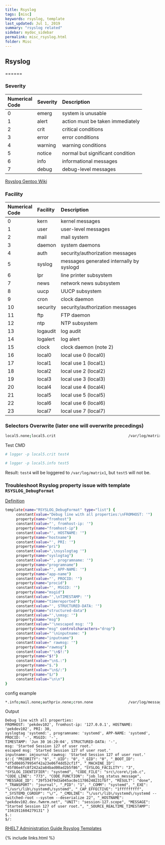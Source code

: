 ```yaml
---
title: Rsyslog
tags: [misc]
keywords: rsyslog, template
last_updated: Jul 1, 2019
summary: "rsyslog related"
sidebar: mydoc_sidebar
permalink: misc_rsyslog.html
folder: Misc
---
```


## Rsyslog
======

### Severity

Numerical<br>Code|Severity|Description
:------|:------|:------
0|emerg|system is unusable
1|alert|action must be taken immediately
2|crit|critical conditions
3|error|error conditions
4|warning|warning conditions
5|notice|normal but significant condition
6|info|informational messages
7|debug|debug-level messages

[Rsyslog Gentoo Wiki](https://wiki.gentoo.org/wiki/Rsyslog)

### Facility

Numerical<br>Code|Facility|Description
:------|:------|:------
0|kern|kernel messages
1|user|user-level messages
2|mail|mail system
3|daemon|system daemons
4|auth|security/authorization messages
5|syslog|messages generated internally by syslogd
6|lpr|line printer subsystem
7|news|network news subsystem
8|uucp|UUCP subsystem
9|cron|clock daemon
10|security|security/authorization messages
11|ftp|FTP daemon
12|ntp|NTP subsystem
13|logaudit|log audit
14|logalert|log alert
15|clock|clock daemon (note 2)
16|local0|local use 0 (local0)
17|local1|local use 1 (local1)
18|local2|local use 2 (local2)
19|local3|local use 3 (local3)
20|local4|local use 4 (local4)
21|local5|local use 5 (local5)
22|local6|local use 6 (local6)
23|local7|local use 7 (local7)

### Selectors Overwrite (later one will overwrite precedings)

```bash
local5.none;local5.crit                                 /var/log/matrix1
```

Test CMD
```bash
# logger -p local5.crit test4

# logger -p local5.info test5
```

Result: `test4` will be loggered to `/var/log/matrix1`, but `test5` will not be.

### Troubleshoot Rsyslog property issue with template `RSYSLOG_DebugFormat`

[Definition](https://www.rsyslog.com/doc/v8-stable/configuration/templates.html)
```bash
template(name="RSYSLOG_DebugFormat" type="list") {
     constant(value="Debug line with all properties:\nFROMHOST: '")
     property(name="fromhost")
     constant(value="', fromhost-ip: '")
     property(name="fromhost-ip")
     constant(value="', HOSTNAME: '")
     property(name="hostname")
     constant(value="', PRI: '")
     property(name="pri")
     constant(value=",\nsyslogtag '")
     property(name="syslogtag")
     constant(value="', programname: '")
     property(name="programname")
     constant(value="', APP-NAME: '")
     property(name="app-name")
     constant(value="', PROCID: '")
     property(name="procid")
     constant(value="', MSGID: '")
     property(name="msgid")
     constant(value="',\nTIMESTAMP: '")
     property(name="timereported")
     constant(value="', STRUCTURED-DATA: '")
     property(name="structured-data")
     constant(value="',\nmsg: '")
     property(name="msg")
     constant(value="'\nescaped msg: '")
     property(name="msg" controlcharacters="drop")
     constant(value="'\ninputname: ")
     property(name="inputname")
     constant(value=" rawmsg: '")
     property(name="rawmsg")
     constant(value="'\n$!:")
     property(name="$!")
     constant(value="\n$.:")
     property(name="$.")
     constant(value="\n$/:")
     property(name="$/")
     constant(value="\n\n")
}
```

config example

```bash
*.info;mail.none;authpriv.none;cron.none                /var/log/messages;RSYSLOG_DebugFormat
```

Output
```
Debug line with all properties:
FROMHOST: 'pekdev102', fromhost-ip: '127.0.0.1', HOSTNAME: 'pekdev102', PRI: 30,
syslogtag 'systemd:', programname: 'systemd', APP-NAME: 'systemd', PROCID: '-', MSGID: '-',
TIMESTAMP: 'Jun 30 16:20:04', STRUCTURED-DATA: '-',
msg: 'Started Session 127 of user root.'
escaped msg: 'Started Session 127 of user root.'
inputname: imjournal rawmsg: 'Started Session 127 of user root.'
$!:{ "PRIORITY": "6", "_UID": "0", "_GID": "0", "_BOOT_ID": "df5d069579954f42a23e06f4dd52cf1f", "_MACHINE_ID": "45f86e4fc8f242a2a84bad00ad2b5f86", "SYSLOG_FACILITY": "3", "SYSLOG_IDENTIFIER": "systemd", "CODE_FILE": "src\/core\/job.c", "CODE_LINE": "773", "CODE_FUNCTION": "job_log_status_message", "MESSAGE_ID": "39f53479d3a045ac8e11786248231fbf", "RESULT": "done", "_TRANSPORT": "journal", "_PID": "1", "_COMM": "systemd", "_EXE": "\/usr\/lib\/systemd\/systemd", "_CAP_EFFECTIVE": "1fffffffff", "_SYSTEMD_CGROUP": "\/", "_CMDLINE": "\/usr\/lib\/systemd\/systemd --switched-root --system --deserialize 22", "_HOSTNAME": "pekdev102.dev.fwmrm.net", "UNIT": "session-127.scope", "MESSAGE": "Started Session 127 of user root.", "_SOURCE_REALTIME_TIMESTAMP": "1561911604279131" }
$.:
$/:
```

[RHEL7 Administration Guide Rsyslog Templates](https://access.redhat.com/documentation/en-us/red_hat_enterprise_linux/7/html-single/system_administrators_guide/index#s2-Templates)


{% include links.html %}
